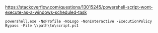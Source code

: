 https://stackoverflow.com/questions/13015245/powershell-script-wont-execute-as-a-windows-scheduled-task
```
powershell.exe -NoProfile -NoLogo -NonInteractive -ExecutionPolicy Bypass -File \\path\to\script.ps1
```

